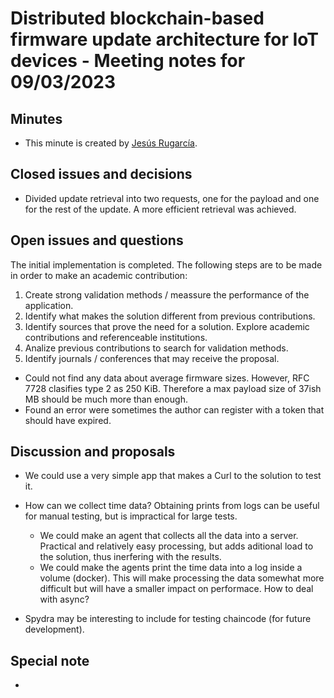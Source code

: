 # Distributed blockchain-based firmware update architecture for IoT devices - Meeting notes for 09/03/2023

## Minutes

- This minute is created by [Jesús Rugarcía](https://github.com/jesusrugarcia).

## Closed issues and decisions

- Divided update retrieval into two requests, one for the payload and one for the rest of the update. A more efficient retrieval was achieved.
## Open issues and questions
The initial implementation is completed. The following steps are to be made in order to make an academic contribution:
1. Create strong  validation methods / meassure the performance of the application.
2. Identify what makes the solution different from previous contributions.
3. Identify sources that prove the need for a solution. Explore academic contributions and referenceable institutions.
4. Analize previous contributions to search for validation methods.
5. Identify journals / conferences that may receive the proposal.

- Could not find any data about average firmware sizes. However, RFC 7728 clasifies type 2 as 250 KiB. Therefore a max payload size of 37ish MB should be much more than enough.
- Found an error were sometimes the author can register with a token that should have expired.
## Discussion and proposals
- We could use a very simple app that makes a Curl to the solution to test it.
- How can we collect time data? Obtaining prints from logs can be useful for manual testing, but is impractical for large tests.
    - We could make an agent that collects all the data into a server. Practical and relatively easy processing, but adds aditional load to the solution, thus inerfering with the results.
    - We could make the agents print the time data into a log inside a volume (docker). This will make processing the data somewhat more difficult but will have a smaller impact on performace. How to deal with async?

- Spydra may be interesting to include for testing chaincode (for future development).
## Special note
- 